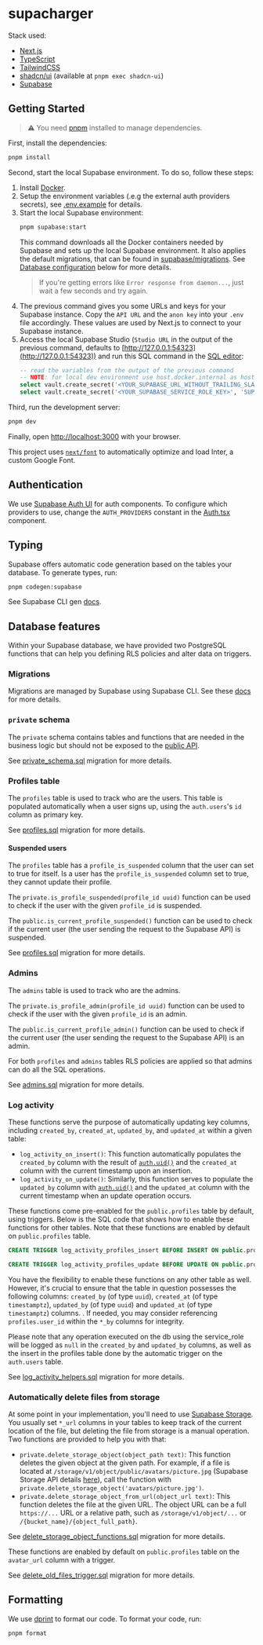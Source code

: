 # supacharger

Stack used:

- [Next.js](https://nextjs.org/)
- [TypeScript](https://www.typescriptlang.org/)
- [TailwindCSS](https://tailwindcss.com/)
- [shadcn/ui](https://ui.shadcn.com/) (available at `pnpm exec shadcn-ui`)
- [Supabase](https://supabase.com/)

## Getting Started

> ⚠️ You need [pnpm](https://pnpm.io/) installed to manage dependencies.

First, install the dependencies:

```bash
pnpm install
```

Second, start the local Supabase environment. To do so, follow these steps:

1. Install [Docker](https://www.docker.com/).
2. Setup the environment variables (.e.g the external auth providers secrets), see [.env.example](./.env.example) for details.
3. Start the local Supabase environment:
   ```bash
   pnpm supabase:start
   ```
   This command downloads all the Docker containers needed by Supabase and sets up the local Supabase environment. It also applies the default migrations, that can be found in [supabase/migrations](./supabase/migrations). See [Database configuration](#database-configuration) below for more details.
   > If you're getting errors like `Error response from daemon...`, just wait a few seconds and try again.
4. The previous command gives you some URLs and keys for your Supabase instance. Copy the `API URL` and the `anon key` into your `.env` file accordingly. These values are used by Next.js to connect to your Supabase instance.
5. Access the local Supabase Studio (`Studio URL` in the output of the previous command, defaults to [http://127.0.0.1:54323](http://127.0.0.1:54323)) and run this SQL command in the [SQL editor](http://127.0.0.1:54323/project/default/sql):
   ```sql
   -- read the variables from the output of the previous command
   -- NOTE: for local dev environment use host.docker.internal as host instead of 127.0.0.1: http://127.0.0.1:54321 -> http://host.docker.internal:54321
   select vault.create_secret('<YOUR_SUPABASE_URL_WITHOUT_TRAILING_SLASH>', 'SUPABASE_URL');
   select vault.create_secret('<YOUR_SUPABASE_SERVICE_ROLE_KEY>', 'SUPABASE_SERVICE_ROLE_KEY');
   ```

Third, run the development server:

```bash
pnpm dev
```

Finally, open [http://localhost:3000](http://localhost:3000) with your browser.

This project uses [`next/font`](https://nextjs.org/docs/basic-features/font-optimization) to automatically optimize and load Inter, a custom Google Font.

## Authentication

We use [Supabase Auth UI](https://github.com/supabase/auth-ui) for auth components. To configure which providers to use, change the `AUTH_PROVIDERS` constant in the [Auth.tsx](./src/components/Auth.tsx) component.

## Typing

Supabase offers automatic code generation based on the tables your database. To generate types, run:

```bash
pnpm codegen:supabase
```

See Supabase CLI gen [docs](https://supabase.com/docs/reference/cli/supabase-gen-types).

## Database features

Within your Supabase database, we have provided two PostgreSQL functions that can help you defining RLS policies and alter data on triggers.

### Migrations

Migrations are managed by Supabase using Supabase CLI. See these [docs](https://supabase.com/docs/guides/cli/local-development) for more details.

### `private` schema

The `private` schema contains tables and functions that are needed in the business logic but should not be exposed to the [public API](https://supabase.com/docs/guides/api).

See [private_schema.sql](./supabase/migrations/00000000000001_private_schema.sql) migration for more details.

### Profiles table

The `profiles` table is used to track who are the users. This table is populated automatically when a user signs up, using the `auth.users`'s `id` column as primary key.

See [profiles.sql](./supabase/migrations/00000000000002_profiles.sql) migration for more details.

#### Suspended users

The `profiles` table has a `profile_is_suspended` column that the user can set to true for itself. Is a user has the `profile_is_suspended` column set to true, they cannot update their profile.

The `private.is_profile_suspended(profile_id uuid)` function can be used to check if the user with the given `profile_id` is suspended.

The `public.is_current_profile_suspended()` function can be used to check if the current user (the user sending the request to the Supabase API) is suspended.

See [profiles.sql](./supabase/migrations/00000000000002_profiles.sql) migration for more details.

### Admins

The `admins` table is used to track who are the admins.

The `private.is_profile_admin(profile_id uuid)` function can be used to check if the user with the given `profile_id` is an admin.

The `public.is_current_profile_admin()` function can be used to check if the current user (the user sending the request to the Supabase API) is an admin.

For both `profiles` and `admins` tables RLS policies are applied so that admins can do all the SQL operations.

See [admins.sql](./supabase/migrations/00000000000003_admins.sql) migration for more details.

### Log activity

These functions serve the purpose of automatically updating key columns, including `created_by`, `created_at`, `updated_by`, and `updated_at` within a given table:

- `log_activity_on_insert()`: This function automatically populates the `created_by` column with the result of [`auth.uid()`](https://supabase.com/docs/guides/auth/row-level-security#authuid) and the `created_at` column with the current timestamp upon an insertion.
- `log_activity_on_update()`: Similarly, this function serves to populate the `updated_by` column with [`auth.uid()`](https://supabase.com/docs/guides/auth/row-level-security#authuid) and the `updated_at` column with the current timestamp when an update operation occurs.

These functions come pre-enabled for the `public.profiles` table by default, using triggers. Below is the SQL code that shows how to enable these functions for other tables. Note that these functions are enabled by default on `public.profiles` table.

```sql
CREATE TRIGGER log_activity_profiles_insert BEFORE INSERT ON public.profiles FOR EACH ROW EXECUTE FUNCTION log_activity_on_insert();

CREATE TRIGGER log_activity_profiles_update BEFORE UPDATE ON public.profiles FOR EACH ROW EXECUTE FUNCTION log_activity_on_update();
```

You have the flexibility to enable these functions on any other table as well. However, it's crucial to ensure that the table in question possesses the following columns: `created_by` (of type `uuid`), `created_at` (of type `timestamptz`), `updated_by` (of type `uuid`) and `updated_at` (of type `timestamptz`) columns. . If needed, you may consider referencing `profiles.user_id` within the `*_by` columns for integrity.

Please note that any operation executed on the db using the service_role will be logged as `null` in the `created_by` and `updated_by` columns, as well as the insert in the profiles table done by the automatic trigger on the `auth.users` table.

See [log_activity_helpers.sql](./supabase/migrations/00000000000004_log_activity_helpers.sql) migration for more details.

### Automatically delete files from storage

At some point in your implementation, you'll need to use [Supabase Storage](https://supabase.com/docs/guides/storage). You usually set `*_url` columns in your tables to keep track of the current location of the file, but deleting the file from storage is a manual operation. Two functions are provided to help you with that:

- `private.delete_storage_object(object_path text)`: This function deletes the given object at the given path. For example, if a file is located at `/storage/v1/object/public/avatars/picture.jpg` (Supabase Storage API details [here](https://github.com/supabase/storage-api)), call the function with `private.delete_storage_object('avatars/picture.jpg')`.
- `private.delete_storage_object_from_url(object_url text)`: This function deletes the file at the given URL. The object URL can be a full `https://...` URL or a relative path, such as `/storage/v1/object/...` or `/{bucket_name}/{object_full_path}`.

See [delete_storage_object_functions.sql](./supabase/migrations/00000000000005_delete_storage_object_function.sql) migration for more details.

These functions are enabled by default on `public.profiles` table on the `avatar_url` column with a trigger.

See [delete_old_files_trigger.sql](./supabase/migrations/00000000000006_delete_old_files_triggers.sql) migration for more details.

## Formatting

We use [dprint](https://dprint.dev/) to format our code. To format your code, run:

```bash
pnpm format
```
